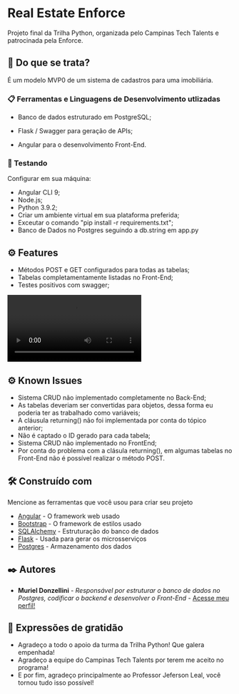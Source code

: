 # Real Estate Enforce

Projeto final da Trilha Python, organizada pelo Campinas Tech Talents e patrocinada pela Enforce.

## 🚀 Do que se trata?

É um modelo MVP0 de um sistema de cadastros para uma imobiliária.

### 📋 Ferramentas e Linguagens de Desenvolvimento utlizadas

- Banco de dados estruturado em PostgreSQL;

- Flask / Swagger para geração de APIs;

- Angular para o desenvolvimento Front-End.

### 🔧 Testando

Configurar em sua máquina:
- Angular CLI 9;
- Node.js;
- Python 3.9.2;
- Criar um ambiente virtual em sua plataforma preferida;
- Exceutar o comando "pip install -r requirements.txt";
- Banco de Dados no Postgres seguindo a db.string em app.py

## ⚙️ Features

- Métodos POST e GET configurados para todas as tabelas;
- Tabelas completamentamente listadas no Front-End;
- Testes positivos com swagger;

![Alt Text](https://i.imgur.com/e1qQ7XH.mp4)

## ⚙️ Known Issues

- Sistema CRUD não implementado completamente no Back-End;
- As tabelas deveriam ser convertidas para objetos, dessa forma eu poderia ter as trabalhado como variáveis;
- A cláusula returning() não foi implementada por conta do tópico anterior;
- Não é captado o ID gerado para cada tabela;
- Sistema CRUD não implementado no FrontEnd;
- Por conta do problema com a clásula returning(), em algumas tabelas no Front-End não é possível realizar o método POST.

## 🛠️ Construído com

Mencione as ferramentas que você usou para criar seu projeto

* [Angular](https://angular.io/) - O framework web usado
* [Bootstrap](https://getbootstrap.com/) - O framework de estilos usado
* [SQLAlchemy](https://www.sqlalchemy.org/) - Estruturação do banco de dados
* [Flask](https://flask.palletsprojects.com/en/1.1.x/) - Usada para gerar os microsserviços
* [Postgres](https://www.postgresql.org/) - Armazenamento dos dados

## ✒️ Autores

* **Muriel Donzellini** - *Responsável por estruturar o banco de dados no Postgres, codificar o backend e desenvolver o Front-End* - [Acesse meu perfil!](https://github.com/Donzellini)

## 🎁 Expressões de gratidão

* Agradeço a todo o apoio da turma da Trilha Python! Que galera empenhada!
* Agradeço a equipe do Campinas Tech Talents por terem me aceito no programa!
* E por fim, agradeço principalmente ao Professor Jeferson Leal, você tornou tudo isso possível!